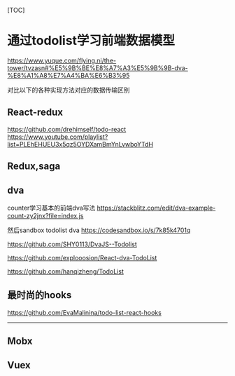 
[TOC]



# 通过todolist学习前端数据模型
 https://www.yuque.com/flying.ni/the-tower/tvzasn#%E5%9B%BE%E8%A7%A3%E5%9B%9B-dva-%E8%A1%A8%E7%A4%BA%E6%B3%95





对比以下的各种实现方法对应的数据传输区别

## React-redux

https://github.com/drehimself/todo-react https://www.youtube.com/playlist?list=PLEhEHUEU3x5qz5OYDXamBmYnLvwboYTdH 

## Redux,saga

## dva 
counter学习基本的前端dva写法  https://stackblitz.com/edit/dva-example-count-zy2jnx?file=index.js

然后sandbox todolist 
dva https://codesandbox.io/s/7k85k4701q 

https://github.com/SHY0113/DvaJS--Todolist 

https://github.com/explooosion/React-dva-TodoList 

https://github.com/hanqizheng/TodoList 
 
## 最时尚的hooks


https://github.com/EvaMalinina/todo-list-react-hooks 



-------------------------------


## Mobx


## Vuex


























